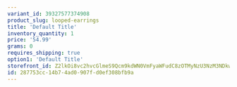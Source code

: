 ```yaml
---
variant_id: 39327577374908
product_slug: looped-earrings
title: 'Default Title'
inventory_quantity: 1
price: '54.99'
grams: 0
requires_shipping: true
option1: 'Default Title'
storefront_id: Z2lkOi8vc2hvcGlmeS9Qcm9kdWN0VmFyaWFudC8zOTMyNzU3NzM3NDkwOA==
id: 287753cc-14b7-4ad0-907f-d0ef308bfb9a
---
```

